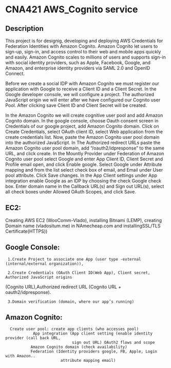# CNA421 AWS_Cognito service 

## Description

This project is for designig, developing and deploying AWS Credentials for Federation Identities with Amazon Cognito. Amazon Cognito let users to sign-up, sign-in, and access control to their web and mobile apps quickly and easily. Amazon Cognito scales to millions of users and supports sign-in with social identity providers, such as Apple, Facebook, Google, and Amazon, and enterprise identity providers via SAML 2.0 and OpenID Connect.

Before we create a social IDP with Amazon Cognito we must register our application with Google to receive a Client ID and a Client Secret. In the Google developer console, we will configure a project. The authorized JavaScript origin we will enter after we have configured our Cognito user Pool. After clicking save Client ID and Client Secret will be created. 

In the Amazon Cognito we will create cognitive user pool and add Amazon Cognito domain. 
In the google console, choose Oauth consent screen in Credentials of our google project, add Amazon Cognito domain. Click on Create Credentials, select OAuth client ID, select Web application from the create credentials list. Now, paste the Amazon Cognito user pool domain into the authorized JavaScript. In The Authorized redirect URLs paste the Amazon Cognito user pool domain, add “/oauth2/idpresponse” to the same URL, and click create. In the Mountly Provider under Federation of Amazon Cognito user pool select Google and enter App Client ID, Client Secret and Profile email open, and click Enable google. Select Google under Attribute mapping and from the list select check box of email, and Email under User pool attribute. Click Save changes. In the App Client settings under App integration enable Google as an IDP by choosing the check Google check box. Enter domain name in the Callback URL(s) and Sign out URL(s), select all check boxes under Allowed OAuth Scopes, and click Save.

## EC2:

 Creating AWS EC2 (WooComm-Vlado), installing Bitnami (LEMP), creating Domain name (vladositum.me) in NAmecheap.com and           installingSSL/TLS Certificate(HTTPS)) 

## Google Console:

     1.Create Project to associate one App (user type -external (internal/external organization)),

     2.Create Credentials (OAuth Client ID(Web App), Client secret, Authorized JavaScript origins
 (Cognito URL),Authorized redirect URL (Cognito URL + oauth2/idpresponse). 
                                                      
     3.Domain verification (domain, where our app’s running)
   
## Amazon Cognito:

      Create user pool: create app clients (who accesses pool)
                App integration (App client setting (enable identity provider (call back URL,
                                 sign out URL) OAuth2 flows and scope
               Amazon Cognito domain (check availability)
               Federation (Identity providers google, FB, Apple, Login with Amazon.. 
                            attribute mapping email)

